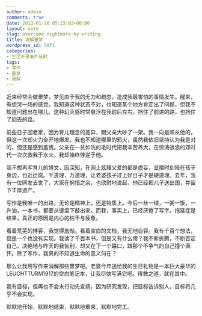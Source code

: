 ```yaml
---
author: admin
comments: true
date: 2013-01-20 05:23:02+00:00
layout: note
slug: overcome-nightmare-by-writing
title: 消解噩梦
wordpress_id: 5871
categories:
- 生活不是条件反射
tags:
- 写作
- 噩梦
- 消解
---
```


近来经常会做噩梦，梦见由于我的无力和疏忽，造成我最害怕的事情发生。醒来，有想哭一场的感觉。我知道这种状态不对，也知道某个地方肯定出了问题，但我不知道问题出在哪儿。这种幻灭感时常悬浮在我前后左右，挡住了前进的路，也挡住了回去的路。

前些日子回老家，因为育儿理念的差异，跟父亲大吵了一架。我一向是顺从他的，但这一次却火力全开地爆发。我也不知道哪里的邪火，虽然我依旧坚持认为我是对的，但还是感到羞愧。父亲在一贫如洗的毛时代把我辛苦养大，在惊涛骇浪的邓时代一次次救我于水火，我却始终悖逆于他。

我不想再写育儿的博文，因深知，在网上炫耀父爱的都是虚妄，显摆时刻陪在孩子身边，也近迂腐。千道理，万道理，让老婆孩子过上好日子才是硬道理。去年，我有一位网友去世了，大家在惋惜之余，也欣慰地说起，他已经把儿子送出国，并留下丰厚遗产。

写作是我唯一的出路，无论是精神上，还是物质上。今后一丝一缕，一粥一饭，一升油，一本书，都要从键盘下敲出来。而我，事实上，已经厌倦了写字。拖延症是结果，真正的原因是内心的枯干与疲惫。

看着荒芜的博客，我觉得羞惭。看着空白的文档，我无地自容。我有千百个想法，但是一个也没有实现。我读了千百本书，但是又有什么用？我不断折腾，不断否定自己，决绝地与昨天的我告别，却又在下一个路口，跟那个不争气的自己撞个满怀。除了写作，我真的不知道生命的意义何在？

那么让我用写作来消解那些噩梦吧。老婆今年送给我的生日礼物是一本巨大豪华的LEUCHTTURM1917的空白笔记本，让我尽快写满它吧。得救之道，就在其中。

我有目标，但再也不会未行动先宣扬，因为研究发现，把目标告诉别人，目标将几乎不会实现。

默默地开始，默默地结束，默默地重来，默默地完工。
